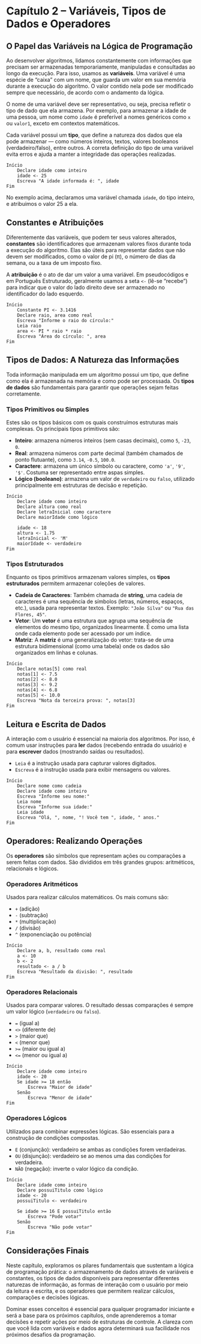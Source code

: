 # Capítulo 2 – Variáveis, Tipos de Dados e Operadores

## O Papel das Variáveis na Lógica de Programação

Ao desenvolver algoritmos, lidamos constantemente com informações que precisam ser armazenadas temporariamente, manipuladas e consultadas ao longo da execução. Para isso, usamos as **variáveis**. Uma variável é uma espécie de “caixa” com um nome, que guarda um valor em sua memória durante a execução do algoritmo. O valor contido nela pode ser modificado sempre que necessário, de acordo com o andamento da lógica.

O nome de uma variável deve ser representativo, ou seja, precisa refletir o tipo de dado que ela armazena. Por exemplo, para armazenar a idade de uma pessoa, um nome como `idade` é preferível a nomes genéricos como `x` ou `valor1`, exceto em contextos matemáticos.

Cada variável possui um **tipo**, que define a natureza dos dados que ela pode armazenar — como números inteiros, textos, valores booleanos (verdadeiro/falso), entre outros. A correta definição do tipo de uma variável evita erros e ajuda a manter a integridade das operações realizadas.

```plaintext
Início
    Declare idade como inteiro
    idade <- 25
    Escreva "A idade informada é: ", idade
Fim
```

No exemplo acima, declaramos uma variável chamada `idade`, do tipo inteiro, e atribuimos o valor 25 a ela.

## Constantes e Atribuições

Diferentemente das variáveis, que podem ter seus valores alterados, **constantes** são identificadores que armazenam valores fixos durante toda a execução do algoritmo. Elas são úteis para representar dados que não devem ser modificados, como o valor de pi (π), o número de dias da semana, ou a taxa de um imposto fixo.

A **atribuição** é o ato de dar um valor a uma variável. Em pseudocódigos e em Português Estruturado, geralmente usamos a seta `<-` (lê-se “recebe”) para indicar que o valor do lado direito deve ser armazenado no identificador do lado esquerdo.

```plaintext
Início
    Constante PI <- 3.1416
    Declare raio, area como real
    Escreva "Informe o raio do círculo:"
    Leia raio
    area <- PI * raio * raio
    Escreva "Área do círculo: ", area
Fim
```

## Tipos de Dados: A Natureza das Informações

Toda informação manipulada em um algoritmo possui um tipo, que define como ela é armazenada na memória e como pode ser processada. Os **tipos de dados** são fundamentais para garantir que operações sejam feitas corretamente.

### Tipos Primitivos ou Simples

Estes são os tipos básicos com os quais construímos estruturas mais complexas. Os principais tipos primitivos são:

- **Inteiro**: armazena números inteiros (sem casas decimais), como `5`, `-23`, `0`.
- **Real**: armazena números com parte decimal (também chamados de ponto flutuante), como `3.14`, `-0.5`, `100.0`.
- **Caractere**: armazena um único símbolo ou caractere, como `'a'`, `'9'`, `'$'`. Costuma ser representado entre aspas simples.
- **Lógico (booleano)**: armazena um valor de `verdadeiro` ou `falso`, utilizado principalmente em estruturas de decisão e repetição.

```plaintext
Início
    Declare idade como inteiro
    Declare altura como real
    Declare letraInicial como caractere
    Declare maiorIdade como lógico

    idade <- 18
    altura <- 1.75
    letraInicial <- 'M'
    maiorIdade <- verdadeiro
Fim
```

### Tipos Estruturados

Enquanto os tipos primitivos armazenam valores simples, os **tipos estruturados** permitem armazenar coleções de valores.

- **Cadeia de Caracteres**: Também chamada de **string**, uma cadeia de caracteres é uma sequência de símbolos (letras, números, espaços, etc.), usada para representar textos. Exemplo: `"João Silva"` ou `"Rua das Flores, 45"`.
- **Vetor**: Um **vetor** é uma estrutura que agrupa uma sequência de elementos do mesmo tipo, organizados linearmente. É como uma lista onde cada elemento pode ser acessado por um índice.
- **Matriz**: A **matriz** é uma generalização do vetor: trata-se de uma estrutura bidimensional (como uma tabela) onde os dados são organizados em linhas e colunas.

```plaintext
Início
    Declare notas[5] como real
    notas[1] <- 7.5
    notas[2] <- 8.0
    notas[3] <- 9.2
    notas[4] <- 6.8
    notas[5] <- 10.0
    Escreva "Nota da terceira prova: ", notas[3]
Fim
```

## Leitura e Escrita de Dados

A interação com o usuário é essencial na maioria dos algoritmos. Por isso, é comum usar instruções para **ler** dados (recebendo entrada do usuário) e para **escrever** dados (mostrando saídas ou resultados).

- `Leia` é a instrução usada para capturar valores digitados.
- `Escreva` é a instrução usada para exibir mensagens ou valores.

```plaintext
Início
    Declare nome como cadeia
    Declare idade como inteiro
    Escreva "Informe seu nome:"
    Leia nome
    Escreva "Informe sua idade:"
    Leia idade
    Escreva "Olá, ", nome, "! Você tem ", idade, " anos."
Fim
```

## Operadores: Realizando Operações

Os **operadores** são símbolos que representam ações ou comparações a serem feitas com dados. São divididos em três grandes grupos: aritméticos, relacionais e lógicos.

### Operadores Aritméticos

Usados para realizar cálculos matemáticos. Os mais comuns são:

- `+` (adição)
- `-` (subtração)
- `*` (multiplicação)
- `/` (divisão)
- `^` (exponenciação ou potência)

```plaintext
Início
    Declare a, b, resultado como real
    a <- 10
    b <- 2
    resultado <- a / b
    Escreva "Resultado da divisão: ", resultado
Fim
```

### Operadores Relacionais

Usados para comparar valores. O resultado dessas comparações é sempre um valor lógico (`verdadeiro` ou `falso`).

- `=` (igual a)
- `<>` (diferente de)
- `>` (maior que)
- `<` (menor que)
- `>=` (maior ou igual a)
- `<=` (menor ou igual a)

```plaintext
Início
    Declare idade como inteiro
    idade <- 20
    Se idade >= 18 então
        Escreva "Maior de idade"
    Senão
        Escreva "Menor de idade"
Fim
```

### Operadores Lógicos

Utilizados para combinar expressões lógicas. São essenciais para a construção de condições compostas.

- `E` (conjunção): verdadeiro se ambas as condições forem verdadeiras.
- `OU` (disjunção): verdadeiro se ao menos uma das condições for verdadeira.
- `NÃO` (negação): inverte o valor lógico da condição.

```plaintext
Início
    Declare idade como inteiro
    Declare possuiTitulo como lógico
    idade <- 20
    possuiTitulo <- verdadeiro

    Se idade >= 16 E possuiTitulo então
        Escreva "Pode votar"
    Senão
        Escreva "Não pode votar"
Fim
```

## Considerações Finais

Neste capítulo, exploramos os pilares fundamentais que sustentam a lógica de programação prática: o armazenamento de dados através de variáveis e constantes, os tipos de dados disponíveis para representar diferentes naturezas de informação, as formas de interação com o usuário por meio da leitura e escrita, e os operadores que permitem realizar cálculos, comparações e decisões lógicas.

Dominar esses conceitos é essencial para qualquer programador iniciante e será a base para os próximos capítulos, onde aprenderemos a tomar decisões e repetir ações por meio de estruturas de controle. A clareza com que você lida com variáveis e dados agora determinará sua facilidade nos próximos desafios da programação.
